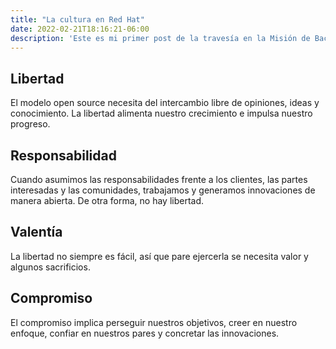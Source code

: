```yaml
---
title: "La cultura en Red Hat"
date: 2022-02-21T18:16:21-06:00
description: 'Este es mi primer post de la travesía en la Misión de Backend con Node JS de Launch X.'
---
```


## Libertad
El modelo open source necesita del intercambio libre de opiniones, ideas y conocimiento. La libertad alimenta nuestro crecimiento e impulsa nuestro progreso.

## Responsabilidad
Cuando asumimos las responsabilidades frente a los clientes, las partes interesadas y las comunidades, trabajamos y generamos innovaciones de manera abierta. De otra forma, no hay libertad.

## Valentía
La libertad no siempre es fácil, así que pare ejercerla se necesita valor y algunos sacrificios.

## Compromiso
El compromiso implica perseguir nuestros objetivos, creer en nuestro enfoque, confiar en nuestros pares y concretar las innovaciones.

